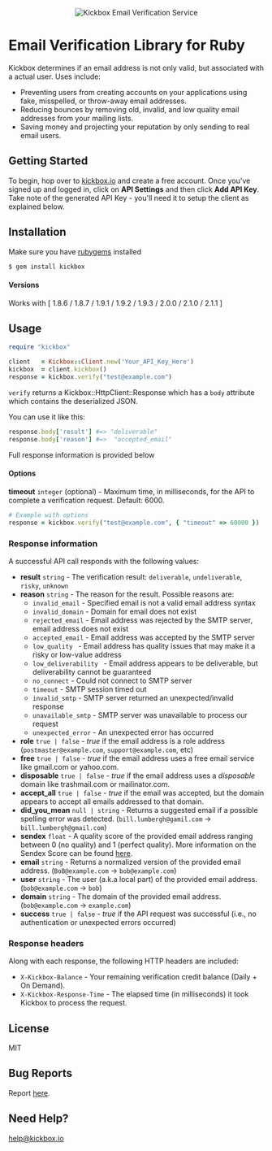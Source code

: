 <p align="center">
  <img src="https://static.kickbox.io/kickbox_github.png" alt="Kickbox Email Verification Service">
  <br>
</p>

# Email Verification Library for Ruby

Kickbox determines if an email address is not only valid, but associated with a actual user. Uses include:

* Preventing users from creating accounts on your applications using fake, misspelled, or throw-away email addresses.
* Reducing bounces by removing old, invalid, and low quality email addresses from your mailing lists.
* Saving money and projecting your reputation by only sending to real email users.

## Getting Started

To begin, hop over to [kickbox.io](http://kickbox.io) and create a free account. Once you've signed up and logged in, click on **API Settings** and then click **Add API Key**. Take note of the generated API Key - you'll need it to setup the client as explained below.

## Installation

Make sure you have [rubygems](https://rubygems.org) installed

```bash
$ gem install kickbox
```

#### Versions

Works with [ 1.8.6 / 1.8.7 / 1.9.1 / 1.9.2 / 1.9.3 / 2.0.0 / 2.1.0 / 2.1.1 ]

## Usage

```ruby
require "kickbox"

client   = Kickbox::Client.new('Your_API_Key_Here')
kickbox  = client.kickbox()
response = kickbox.verify("test@example.com")
```
`verify` returns a Kickbox::HttpClient::Response which has a `body` attribute which contains the deserialized JSON.

You can use it like this:

```ruby
response.body['result'] #=> "deliverable"
response.body['reason'] #=>  "accepted_email"

```

Full response information is provided below


#### Options

**timeout** `integer` (optional) - Maximum time, in milliseconds, for the API to complete a verification request. Default: 6000.

```ruby
# Example with options
response = kickbox.verify("test@example.com", { "timeout" => 60000 })
```

### Response information

A successful API call responds with the following values:

* **result** `string` - The verification result: `deliverable`, `undeliverable`, `risky`, `unknown`
* **reason** `string` - The reason for the result. Possible reasons are:
    * `invalid_email` - Specified email is not a valid email address syntax
    * `invalid_domain` - Domain for email does not exist
    * `rejected_email` - Email address was rejected by the SMTP server, email address does not exist
    * `accepted_email` - Email address was accepted by the SMTP server
    * `low_quality ` - Email address has quality issues that may make it a risky or low-value address
    * `low_deliverability ` - Email address appears to be deliverable, but deliverability cannot be guaranteed
    * `no_connect` - Could not connect to SMTP server
    * `timeout` - SMTP session timed out
    * `invalid_smtp` - SMTP server returned an unexpected/invalid response
    * `unavailable_smtp` - SMTP server was unavailable to process our request
    * `unexpected_error` - An unexpected error has occurred
* **role** `true | false` - *true* if the email address is a role address (`postmaster@example.com`, `support@example.com`, etc)
* **free** `true | false` - *true* if the email address uses a free email service like gmail.com or yahoo.com.
* **disposable** `true | false` - *true* if the email address uses a *disposable* domain like trashmail.com or mailinator.com.
* **accept_all** `true | false` - *true* if the email was accepted, but the domain appears to accept all emails addressed to that domain.
* **did_you_mean** `null | string` - Returns a suggested email if a possible spelling error was detected. (`bill.lumbergh@gamil.com` -> `bill.lumbergh@gmail.com`)
* **sendex** `float` - A quality score of the provided email address ranging between 0 (no quality) and 1 (perfect quality). More information on the Sendex Score can be found [here](http://docs.kickbox.io/v2.0/docs/the-sendex).
* **email** `string` - Returns a normalized version of the provided email address. (`BoB@example.com` -> `bob@example.com`)
* **user** `string` - The user (a.k.a local part) of the provided email address. (`bob@example.com` -> `bob`)
* **domain** `string` - The domain of the provided email address. (`bob@example.com` -> `example.com`)
* **success** `true | false` - *true* if the API request was successful (i.e., no authentication or unexpected errors occurred)

### Response headers

Along with each response, the following HTTP headers are included:

* `X-Kickbox-Balance` - Your remaining verification credit balance (Daily + On Demand).
* `X-Kickbox-Response-Time` - The elapsed time (in milliseconds) it took Kickbox to process the request.

## License
MIT

## Bug Reports
Report [here](https://github.com/kickboxio/kickbox-ruby/issues).

## Need Help?
help@kickbox.io
